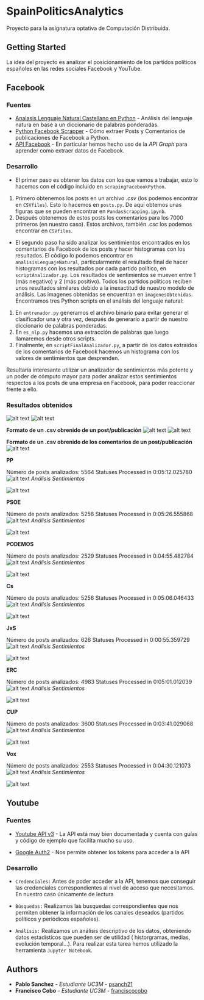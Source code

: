 # SpainPoliticsAnalytics
Proyecto para la asignatura optativa de Computación Distribuida.

## Getting Started

La idea del proyecto es analizar el posicionamiento de los partidos políticos españoles en las redes sociales Facebook y YouTube.

## Facebook

### Fuentes

  * [Analasis Lenguaje Natural Castellano en Python](http://www.bluefiredev.com/2017/03/29/mc-analisis-de-sentimiento-en-espanol-con-python-introduccion/) - Análisis del lenguaje natura en base a un diccionario de palabras ponderadas.
  * [Python Facebook Scrapper](https://nocodewebscraping.com/facebook-scraper/) - Cómo extraer Posts y Comentarios de publicaciones de Facebook a Python.
  * [API Facebook](https://developers.facebook.com/tools/explorer/) - En particular hemos hecho uso de la *API Graph* para aprender como extraer datos de Facebook.

### Desarrollo

  * El primer paso es obtener los datos con los que vamos a trabajar, esto lo hacemos con el código incluido en `scrapingFacebookPython`.
  1) Primero obtenemos los posts en un archivo *.csv* (los podemos encontrar en `CSVfiles`). Esto lo hacemos en `posts.py`. De aquí obtemos unas figuras que se pueden encontrar en `PandasScrapping.ipynb`.
  2) Después obtenemos de estos posts los comentarios para los 7000 primeros (en nuestro caso). Estos archivos, también *.csc* los podemos encontrar en `CSVfiles`.

  * El segundo paso ha sido analizar los sentimientos encontrados en los comentarios de Facebook de los posts y hacer histogramas con los resultados. El código lo podemos encontrar en `analisisLenguajeNatural`, particularmente el resultado final de hacer histogramas con los resultados por cada partido político, en `scriptAnalizador.py`. Los resultados de sentimientos se mueven entre 1 (más negativo) y 2 (más positivo). Todos los partidos políticos reciben unos resultados similares debido a la inexactitud de nuestro modelo de análisis. Las imagenes obtenidas se encuentran en `imagenesObtenidas`. Encontramos tres Python scripts en el análisis del lenguaje natural:
1) En `entrenador.py` generamos el archivo binario para evitar generar el clasificador una y otra vez, después de generarlo a partir de nuestro diccionario de palabras ponderadas. 
2) En `es_nlp.py` hacemos una extracción de palabras que luego llamaremos desde otros scripts.
3) Finalmente, en `scriptFinalAnalizador.py`, a partir de los datos extraidos de los comentarios de Facebook hacemos un histograma con los valores de sentimientos que desprenden.

 Resultaría interesante utilizar un analizador de sentimientos más potente y un poder de cómputo mayor para poder analizar estos sentimientos respectos a los posts de una empresa en Facebook, para poder reaccionar frente a ello.
 
 ### Resultados obtenidos
 
 ![alt text](https://github.com/psanch21/DUIme/blob/master/%23Facebook/imagenesObtenidas/Imagen1.png)
 ![alt text](https://github.com/psanch21/DUIme/blob/master/%23Facebook/imagenesObtenidas/Imagen2.png)
 
 **Formato de un .csv obrenido de un post/publicación**
 ![alt text](https://github.com/psanch21/DUIme/blob/master/%23Facebook/imagenesObtenidas/Imagen3.png)
 ![alt text](https://github.com/psanch21/DUIme/blob/master/%23Facebook/imagenesObtenidas/Imagen4.png)
 
 **Formato de un .csv obrenido de los comentarios de un post/publicación**
 ![alt text](https://github.com/psanch21/DUIme/blob/master/%23Facebook/imagenesObtenidas/Imagen5.png)
 
 
**PP**

Número de posts analizados: 5564 Statuses Processed in 0:05:12.025780
![alt text](https://github.com/psanch21/DUIme/blob/master/%23Facebook/imagenesObtenidas/ppPosts.png)
*Análisis Sentimientos*

![alt text](https://github.com/psanch21/DUIme/blob/master/%23Facebook/imagenesObtenidas/sentimientosPP.png)

**PSOE**

Número de posts analizados: 5256 Statuses Processed in 0:05:26.555868
![alt text](https://github.com/psanch21/DUIme/blob/master/%23Facebook/imagenesObtenidas/PSOEPosts.png)
*Análisis Sentimientos*

![alt text](https://github.com/psanch21/DUIme/blob/master/%23Facebook/imagenesObtenidas/sentimientosPSOE.png)

**PODEMOS**

Número de posts analizados: 2529 Statuses Processed in 0:04:55.482784
![alt text](https://github.com/psanch21/DUIme/blob/master/%23Facebook/imagenesObtenidas/PodemosPosts.png)
*Análisis Sentimientos*

![alt text](https://github.com/psanch21/DUIme/blob/master/%23Facebook/imagenesObtenidas/sentimientosPODEMOS.png)

**Cs**

Número de posts analizados: 5256 Statuses Processed in 0:05:06.046433
![alt text](https://github.com/psanch21/DUIme/blob/master/%23Facebook/imagenesObtenidas/CsPosts.png)
*Análisis Sentimientos*

![alt text](https://github.com/psanch21/DUIme/blob/master/%23Facebook/imagenesObtenidas/sentimientosCs.png)

**JxS**

Número de posts analizados: 626 Statuses Processed in 0:00:55.359729
![alt text](https://github.com/psanch21/DUIme/blob/master/%23Facebook/imagenesObtenidas/JxSPosts.png)
*Análisis Sentimientos*

![alt text](https://github.com/psanch21/DUIme/blob/master/%23Facebook/imagenesObtenidas/sentimientosJxS.png)

**ERC**

Número de posts analizados: 4983 Statuses Processed in 0:05:01.012039
![alt text](https://github.com/psanch21/DUIme/blob/master/%23Facebook/imagenesObtenidas/ERCPosts.png)
*Análisis Sentimientos*

![alt text](https://github.com/psanch21/DUIme/blob/master/%23Facebook/imagenesObtenidas/sentimientosERC.png)

**CUP**

Número de posts analizados: 3600 Statuses Processed in 0:03:41.029068
![alt text](https://github.com/psanch21/DUIme/blob/master/%23Facebook/imagenesObtenidas/CUPPosts.png)
*Análisis Sentimientos*

![alt text](https://github.com/psanch21/DUIme/blob/master/%23Facebook/imagenesObtenidas/sentimientosCUP.png)

**Vox**

Número de posts analizados: 2553 Statuses Processed in 0:04:30.121073
![alt text](https://github.com/psanch21/DUIme/blob/master/%23Facebook/imagenesObtenidas/VOXosts.png)
*Análisis Sentimientos*

![alt text](https://github.com/psanch21/DUIme/blob/master/%23Facebook/imagenesObtenidas/sentimientosVox.png)


## Youtube

### Fuentes

 * [Youtube API v3](https://developers.google.com/youtube/v3/) - La API está muy bien documentada y cuenta con guías y código de ejemplo que facilita mucho su uso.

 * [Google Auth2](https://developers.google.com/identity/protocols/OAuth2) - Nos permite obtener los tokens para acceder a la API

### Desarrollo

 * `Credenciales:` Antes de poder acceder a la API, tenemos que conseguir las credenciales correspondientes al nivel de acceso que necesitamos. En nuestro caso únicamente de lectura
 
 * `Búsquedas:` Realizamos las busquedas correspondientes que nos permiten obtener la información de los canales deseados (partidos políticos y periódicos españoles).
 
 * `Análisis:` Realizamos un análisis descriptivo de los datos, obteniendo datos estadísticos que pueden ser de utilidad ( historgramas, medias, evolución temporal...). Para realizar esta tarea hemos utilizado la herramienta `Jupyter Notebook`.
 

## Authors

  * **Pablo Sanchez** - *Estudiante UC3M* - [psanch21](https://github.com/psanch21)
  * **Francisco Cobo** - *Estudiante UC3M* - [franciscocobo](https://github.com/franciscocobo)

